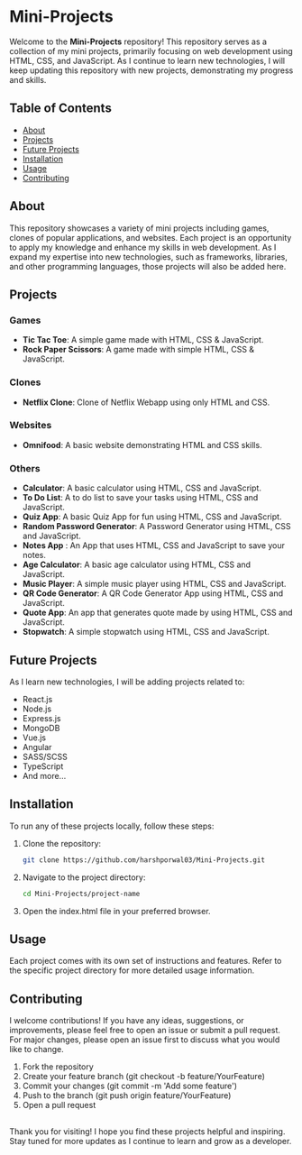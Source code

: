 # Mini-Projects

Welcome to the **Mini-Projects** repository! This repository serves as a collection of my mini projects, primarily focusing on web development using HTML, CSS, and JavaScript. As I continue to learn new technologies, I will keep updating this repository with new projects, demonstrating my progress and skills.

## Table of Contents

- [About](#about)
- [Projects](#projects)
- [Future Projects](#future-projects)
- [Installation](#installation)
- [Usage](#usage)
- [Contributing](#contributing)

## About

This repository showcases a variety of mini projects including games, clones of popular applications, and websites. Each project is an opportunity to apply my knowledge and enhance my skills in web development. As I expand my expertise into new technologies, such as frameworks, libraries, and other programming languages, those projects will also be added here.

## Projects

### Games

- **Tic Tac Toe**: A simple game made with HTML, CSS & JavaScript.
- **Rock Paper Scissors**: A game made with simple HTML, CSS & JavaScript.

### Clones

- **Netflix Clone**: Clone of Netflix Webapp using only HTML and CSS.

### Websites

- **Omnifood**: A basic website demonstrating HTML and CSS skills.

### Others

- **Calculator**: A basic calculator using HTML, CSS and JavaScript.
- **To Do List**: A to do list to save your tasks using HTML, CSS and JavaScript.
- **Quiz App**: A basic Quiz App for fun using HTML, CSS and JavaScript.
- **Random Password Generator**: A Password Generator using HTML, CSS and JavaScript.
- **Notes App** : An App that uses HTML, CSS and JavaScript to save your notes.
- **Age Calculator**: A basic age calculator using HTML, CSS and JavaScript.
- **Music Player**: A simple music player using HTML, CSS and JavaScript.
- **QR Code Generator**: A QR Code Generator App using HTML, CSS and JavaScript.
- **Quote App**: An app that generates quote made by using HTML, CSS and JavaScript.
- **Stopwatch**: A simple stopwatch using HTML, CSS and JavaScript.

## Future Projects

As I learn new technologies, I will be adding projects related to:

- React.js
- Node.js
- Express.js
- MongoDB
- Vue.js
- Angular
- SASS/SCSS
- TypeScript
- And more...

## Installation

To run any of these projects locally, follow these steps:

1. Clone the repository:
   ```sh
   git clone https://github.com/harshporwal03/Mini-Projects.git
   ```
2. Navigate to the project directory:
   ```sh
   cd Mini-Projects/project-name
   ```
3. Open the index.html file in your preferred browser.

## Usage

Each project comes with its own set of instructions and features. Refer to the specific project directory for more detailed usage information.

## Contributing

I welcome contributions! If you have any ideas, suggestions, or improvements, please feel free to open an issue or submit a pull request. For major changes, please open an issue first to discuss what you would like to change.

1. Fork the repository
2. Create your feature branch (git checkout -b feature/YourFeature)
3. Commit your changes (git commit -m 'Add some feature')
4. Push to the branch (git push origin feature/YourFeature)
5. Open a pull request

##

Thank you for visiting! I hope you find these projects helpful and inspiring. Stay tuned for more updates as I continue to learn and grow as a developer.
